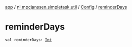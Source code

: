 [app](../../index.md) / [nl.mpcjanssen.simpletask.util](../index.md) / [Config](index.md) / [reminderDays](.)

# reminderDays

`val reminderDays: `[`Int`](https://kotlinlang.org/api/latest/jvm/stdlib/kotlin/-int/index.html)